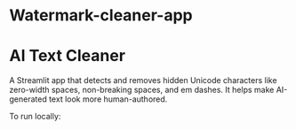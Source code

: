 # Watermark-cleaner-app
# AI Text Cleaner

A Streamlit app that detects and removes hidden Unicode characters like zero-width spaces, non-breaking spaces, and em dashes. It helps make AI-generated text look more human-authored.

To run locally:
